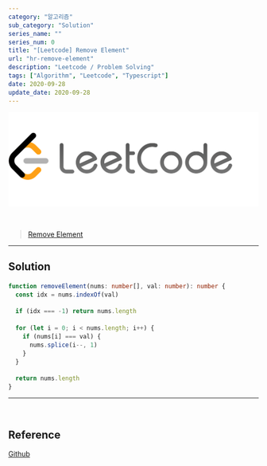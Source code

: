 ```yaml
---
category: "알고리즘"
sub_category: "Solution"
series_name: ""
series_num: 0
title: "[Leetcode] Remove Element"
url: "hr-remove-element"
description: "Leetcode / Problem Solving"
tags: ["Algorithm", "Leetcode", "Typescript"]
date: 2020-09-28
update_date: 2020-09-28
---
```

![](https://raw.githubusercontent.com/akasai/Algorithm-Solutions/master/Leetcode/leetcode-logo.png)

<br>

> [Remove Element](https://leetcode.com/problems/remove-element)

***

## Solution

```typescript
function removeElement(nums: number[], val: number): number {
  const idx = nums.indexOf(val)

  if (idx === -1) return nums.length

  for (let i = 0; i < nums.length; i++) {
    if (nums[i] === val) {
      nums.splice(i--, 1)
    }
  }

  return nums.length
}
```

***

<br>

## Reference

<span class="reference">

[Github](https://github.com/akasai/Algorithm-Solutions/blob/master/Leetcode/Solution/3.Remove_Element.ts)

</span>
